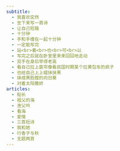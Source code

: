 ```yaml
---
subtitle:
  - 我喜欢突然
  - 坐下来写一首诗
  - 让自己短路
  - 十分钟
  - 手和手缠在一起十分钟
  - 一定能写完
  - 站<br>着<br>也<br>可<br>以
  - 写完之后就在卧室里来来回回地走动
  - 双手在身后举得老高
  - 看自己拉上窗帘像看民国时期某个拉黄包车的疯子
  - 也给自己上上蜡抹抹黑
  - 抹成黑脸膛的向日葵
  - 对着太阳撒娇
articles:
  - 船长
  - 祖父的海
  - 渔父吟
  - 看海
  - 爱情
  - 三首短诗
  - 我和她
  - 行香子与秋
  - 无题两首
---
```

